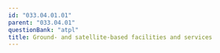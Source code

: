 ```yaml
---
id: "033.04.01.01"
parent: "033.04.01"
questionBank: "atpl"
title: Ground- and satellite-based facilities and services
---
```

